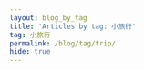```yaml
---
layout: blog_by_tag
title: 'Articles by tag: 小旅行'
tag: 小旅行
permalink: /blog/tag/trip/
hide: true
---
```

